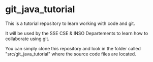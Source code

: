 # git_java_tutorial

This is a tutorial repository to learn working with code and git.

It will be used by the SSE CSE & INSO Departements to learn how to collaborate using git.

You can simply clone this repository and look in the folder called "src/git_java_tutorial" where the source code files are located.
